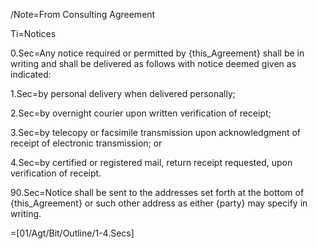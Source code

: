 /Note=From Consulting Agreement
 
Ti=Notices

0.Sec=Any notice required or permitted by {this_Agreement} shall be in writing and shall be delivered as follows with notice deemed given as indicated:

1.Sec=by personal delivery when delivered personally;

2.Sec=by overnight courier upon written verification of receipt;

3.Sec=by telecopy or facsimile transmission upon acknowledgment of receipt of electronic transmission; or

4.Sec=by certified or registered mail, return receipt requested, upon verification of receipt.  

90.Sec=Notice shall be sent to the addresses set forth at the bottom of {this_Agreement} or such other address as either {party} may specify in writing.

=[01/Agt/Bit/Outline/1-4.Secs]